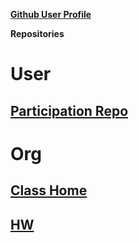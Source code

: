[**Github User Profile**](https://github.com/gooberglob)

**Repositories**
# User
## [Participation Repo](https://github.com/gooberglob/DataSci-participation)
# Org
## [Class Home](https://github.com/USF-Psych-DataSci)
## [HW](https://github.com/USF-Psych-DataSci/HW)



